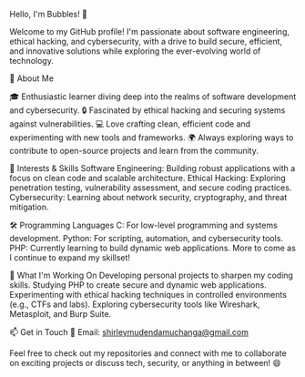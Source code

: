 Hello, I'm Bubbles! 👋

Welcome to my GitHub profile! I'm passionate about software engineering, ethical hacking, and cybersecurity, with a drive to build secure, efficient, and innovative solutions while exploring the ever-evolving world of technology.

🌟 About Me
 
🎓 Enthusiastic learner diving deep into the realms of software development and cybersecurity.
🔒 Fascinated by ethical hacking and securing systems against vulnerabilities.
💻 Love crafting clean, efficient code and experimenting with new tools and frameworks.
🌍 Always exploring ways to contribute to open-source projects and learn from the community.

🔧 Interests & Skills
Software Engineering: Building robust applications with a focus on clean code and scalable architecture.
Ethical Hacking: Exploring penetration testing, vulnerability assessment, and secure coding practices.
Cybersecurity: Learning about network security, cryptography, and threat mitigation.

🛠️ Programming Languages
C: For low-level programming and systems development.
Python: For scripting, automation, and cybersecurity tools.
PHP: Currently learning to build dynamic web applications.
More to come as I continue to expand my skillset!

🚀 What I'm Working On
Developing personal projects to sharpen my coding skills.
Studying PHP to create secure and dynamic web applications.
Experimenting with ethical hacking techniques in controlled environments (e.g., CTFs and labs).
Exploring cybersecurity tools like Wireshark, Metasploit, and Burp Suite.

📫 Get in Touch
📧 Email: shirleymudendamuchanga@gmail.com

Feel free to check out my repositories and connect with me to collaborate on exciting projects or discuss tech, security, or anything in between! 😄
